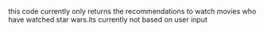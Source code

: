 this code currently only returns the recommendations to watch movies who have watched star wars.its currently not based on user input
